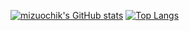 [![mizuochik's GitHub stats](https://github-readme-stats.vercel.app/api?username=mizuochik)](https://github.com/mizuochik/github-readme-stats)
[![Top Langs](https://github-readme-stats.vercel.app/api/top-langs/?username=mizuochik&layout=compact)](https://github.com/anuraghazra/github-readme-stats)
